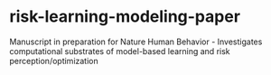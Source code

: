 # risk-learning-modeling-paper
Manuscript in preparation for Nature Human Behavior - Investigates computational substrates of model-based learning and risk perception/optimization
